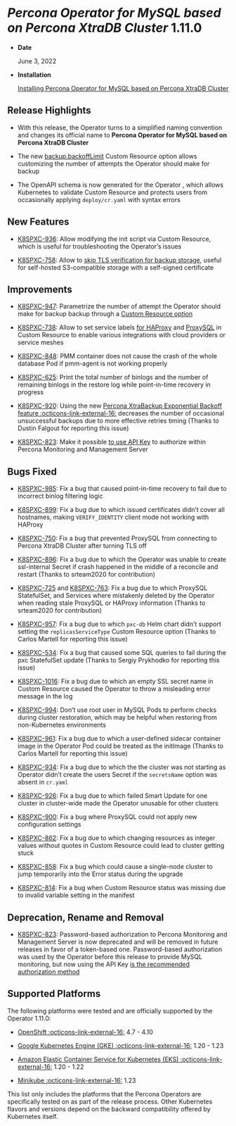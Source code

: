 # *Percona Operator for MySQL based on Percona XtraDB Cluster* 1.11.0


* **Date**

    June 3, 2022



* **Installation**

    [Installing Percona Operator for MySQL based on Percona XtraDB Cluster](../System-Requirements.md#installation-guidelines)


## Release Highlights


* With this release, the Operator turns to a simplified naming convention and
changes its official name to **Percona Operator for MySQL based on Percona XtraDB Cluster**


* The new [backup.backoffLimit](../operator.md#backup-backofflimit) Custom Resource option allows customizing the number of attempts the Operator should make for backup


* The OpenAPI schema is now generated for the Operator
, which allows Kubernetes to validate
Custom Resource and protects users from occasionally applying
`deploy/cr.yaml` with syntax errors

## New Features


* [K8SPXC-936](https://jira.percona.com/browse/K8SPXC-936): Allow modifying the init script via Custom Resource,
which is useful for troubleshooting the Operator’s issues


* [K8SPXC-758](https://jira.percona.com/browse/K8SPXC-758): Allow to [skip TLS verification for backup storage](../operator.md#backup-storages-verifytls),
useful for self-hosted S3-compatible storage with a self-signed certificate

## Improvements


* [K8SPXC-947](https://jira.percona.com/browse/K8SPXC-947): Parametrize the number of attempt the Operator should
make for backup backup through a [Custom Resource option](../operator.md#backup-backofflimit)


* [K8SPXC-738](https://jira.percona.com/browse/K8SPXC-738): Allow to set service labels
[for HAProxy](../operator.md#haproxy-servicelabels) and [ProxySQL](../operator.md#proxysql-servicelabels)
in Custom Resource to enable various integrations with cloud providers or
service meshes


* [K8SPXC-848](https://jira.percona.com/browse/K8SPXC-848): PMM container does not cause the crash of the whole
database Pod if pmm-agent is not working properly


* [K8SPXC-625](https://jira.percona.com/browse/K8SPXC-625): Print the total number of binlogs and the number of
remaining binlogs in the restore log while point-in-time recovery in progress


* [K8SPXC-920](https://jira.percona.com/browse/K8SPXC-920): Using the new [Percona XtraBackup Exponential Backoff feature :octicons-link-external-16:](https://docs.percona.com/percona-xtrabackup/8.0/xbcloud/xbcloud_exbackoff.html)
decreases the number of occasional unsuccessful backups due to more effective
retries timing (Thanks to Dustin Falgout for reporting this issue)


* [K8SPXC-823](https://jira.percona.com/browse/K8SPXC-823): Make it possible
[to use API Key](../monitoring.md#operator-monitoring-client-token) to authorize within
Percona Monitoring and Management Server

## Bugs Fixed


* [K8SPXC-985](https://jira.percona.com/browse/K8SPXC-985): Fix a bug that caused point-in-time recovery to fail
due to incorrect binlog filtering logic


* [K8SPXC-899](https://jira.percona.com/browse/K8SPXC-899): Fix a bug due to which issued certificates didn’t
cover all hostnames, making `VERIFY_IDENTITY` client mode not working with
HAProxy


* [K8SPXC-750](https://jira.percona.com/browse/K8SPXC-750): Fix a bug that prevented ProxySQL from connecting to
Percona XtraDB Cluster after turning TLS off


* [K8SPXC-896](https://jira.percona.com/browse/K8SPXC-896): Fix a bug due to which the Operator was unable to
create ssl-internal Secret if crash happened in the middle of a reconcile and
restart (Thanks to srteam2020 for contribution)


* [K8SPXC-725](https://jira.percona.com/browse/K8SPXC-725) and [K8SPXC-763](https://jira.percona.com/browse/K8SPXC-763): Fix a bug due to which
ProxySQL StatefulSet,  and Services where
mistakenly deleted by the Operator when reading stale ProxySQL or HAProxy
information (Thanks to srteam2020 for contribution)


* [K8SPXC-957](https://jira.percona.com/browse/K8SPXC-957): Fix a bug due to which `pxc-db` Helm chart didn’t
support setting the `replicasServiceType` Custom Resource option (Thanks to
Carlos Martell for reporting this issue)


* [K8SPXC-534](https://jira.percona.com/browse/K8SPXC-534): Fix a bug that caused some SQL queries to fail during
the pxc StatefulSet update (Thanks to Sergiy Prykhodko for reporting this issue)


* [K8SPXC-1016](https://jira.percona.com/browse/K8SPXC-1016): Fix a bug due to which an empty SSL secret name in
Custom Resource caused the Operator to throw a misleading error message in
the log


* [K8SPXC-994](https://jira.percona.com/browse/K8SPXC-994): Don’t use root user in MySQL Pods to perform checks
during cluster restoration, which may be helpful when restoring from
non-Kubernetes environments


* [K8SPXC-961](https://jira.percona.com/browse/K8SPXC-961): Fix a bug due to which a user-defined sidecar container
image in the Operator Pod could be treated as the initImage (Thanks to Carlos
Martell for reporting this issue)


* [K8SPXC-934](https://jira.percona.com/browse/K8SPXC-934): Fix a bug due to which the the cluster was not starting
as Operator didn’t create the users Secret if the `secretsName` option was
absent in `cr.yaml`


* [K8SPXC-926](https://jira.percona.com/browse/K8SPXC-926): Fix a bug due to which failed Smart Update for one cluster in cluster-wide made the Operator unusable for other clusters


* [K8SPXC-900](https://jira.percona.com/browse/K8SPXC-900): Fix a bug where ProxySQL could not apply new
configuration settings


* [K8SPXC-862](https://jira.percona.com/browse/K8SPXC-862): Fix a bug due to which changing resources as integer
values without quotes in Custom Resource could lead to cluster getting stuck


* [K8SPXC-858](https://jira.percona.com/browse/K8SPXC-858): Fix a bug which could cause a single-node cluster to
jump temporarily into the Error status during the upgrade


* [K8SPXC-814](https://jira.percona.com/browse/K8SPXC-814): Fix a bug when Custom Resource status was missing due
to invalid variable setting in the manifest

## Deprecation, Rename and Removal


* [K8SPXC-823](https://jira.percona.com/browse/K8SPXC-823):  Password-based authorization to Percona Monitoring
and Management Server is now deprecated and will be removed in future releases
in favor of a token-based one. Password-based authorization was used by the
Operator before this release to provide MySQL monitoring, but now using the
API Key [is the recommended authorization method](../monitoring.md#operator-monitoring-client-token)

## Supported Platforms

The following platforms were tested and are officially supported by the Operator
1.11.0:


* [OpenShift :octicons-link-external-16:](https://www.redhat.com/en/technologies/cloud-computing/openshift) 4.7 - 4.10


* [Google Kubernetes Engine (GKE) :octicons-link-external-16:](https://cloud.google.com/kubernetes-engine) 1.20 - 1.23


* [Amazon Elastic Container Service for Kubernetes (EKS) :octicons-link-external-16:](https://aws.amazon.com) 1.20 - 1.22


* [Minikube :octicons-link-external-16:](https://minikube.sigs.k8s.io/docs/) 1.23

This list only includes the platforms that the Percona Operators are specifically tested on as part of the release process. Other Kubernetes flavors and versions depend on the backward compatibility offered by Kubernetes itself.
